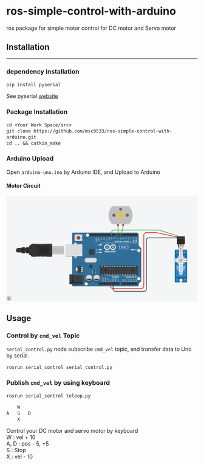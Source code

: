 # ros-simple-control-with-arduino
ros package for simple motor control for DC motor and Servo motor

## Installation
---
### dependency installation

```
pip install pyserial
```
See pyserial [website](https://pythonhosted.org/pyserial/pyserial.html#installation)

### Package Installation

```
cd <Your Work Space/src>
git clone https://github.com/msc9533/ros-simple-control-with-arduino.git
cd .. && catkin_make
```

### Arduino Upload

Open `arduino-uno.ino` by Arduino IDE, and Upload to Arduino

#### Motor Circuit

![](https://github.com/msc9533/ros-simple-control-with-arduino/blob/master/src/serial_control/arduino-uno/circuit.png?raw=true)

## Usage

### Control by `cmd_vel` Topic

`serial_control.py` node subscribe `cmd_vel` topic, and transfer data to Uno by serial.

```
rosrun serial_control serial_control.py
```

### Publish `cmd_vel` by using keyboard

```
rosrun serial_control teleop.py
```

        W
    A   S   D
        X

Control your DC motor and servo motor by keyboard  
W : vel + 10  
A, D : pos - 5, +5  
S : Stop  
X : vel - 10  